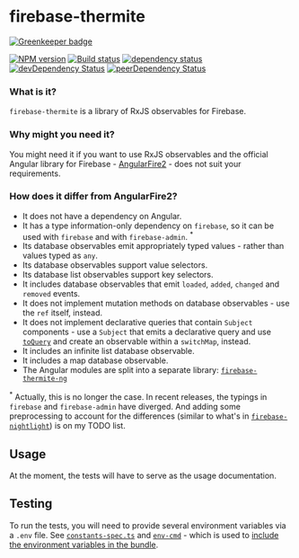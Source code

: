 # firebase-thermite

[![Greenkeeper badge](https://badges.greenkeeper.io/cartant/firebase-thermite.svg)](https://greenkeeper.io/)

[![NPM version](https://img.shields.io/npm/v/firebase-thermite.svg)](https://www.npmjs.com/package/firebase-thermite)
[![Build status](https://img.shields.io/travis/cartant/firebase-thermite.svg)](http://travis-ci.org/cartant/firebase-thermite)
[![dependency status](https://img.shields.io/david/cartant/firebase-thermite.svg)](https://david-dm.org/cartant/firebase-thermite)
[![devDependency Status](https://img.shields.io/david/dev/cartant/firebase-thermite.svg)](https://david-dm.org/cartant/firebase-thermite#info=devDependencies)
[![peerDependency Status](https://img.shields.io/david/peer/cartant/firebase-thermite.svg)](https://david-dm.org/cartant/firebase-thermite#info=peerDependencies)

### What is it?

`firebase-thermite` is a library of RxJS observables for Firebase.

### Why might you need it?

You might need it if you want to use RxJS observables and the official Angular library for Firebase - [AngularFire2](https://github.com/angular/angularfire2) - does not suit your requirements.

<a name="differences"></a>

### How does it differ from AngularFire2?

* It does not have a dependency on Angular.
* It has a type information-only dependency on `firebase`, so it can be used with `firebase` and with `firebase-admin`. <sup>*</sup>
* Its database observables emit appropriately typed values - rather than values typed as `any`.
* Its database observables support value selectors.
* Its database list observables support key selectors.
* It includes database observables that emit `loaded`, `added`, `changed` and `removed` events.
* It does not implement mutation methods on database observables - use the `ref` itself, instead.
* It does not implement declarative queries that contain `Subject` components - use a `Subject` that emits a declarative query and use [`toQuery`](https://github.com/cartant/firebase-thermite/blob/master/source/database/ref.ts) and create an observable within a `switchMap`, instead.
* It includes an infinite list database observable.
* It includes a map database observable.
* The Angular modules are split into a separate library: [`firebase-thermite-ng`](https://github.com/cartant/firebase-thermite-ng)

<sup>*</sup> Actually, this is no longer the case. In recent releases, the typings in `firebase` and `firebase-admin` have diverged. And adding some preprocessing to account for the differences (similar to what's in [`firebase-nightlight`](https://github.com/cartant/firebase-nightlight)) is on my TODO list.

## Usage

At the moment, the tests will have to serve as the usage documentation.

## Testing

To run the tests, you will need to provide several environment variables via a `.env` file. See [`constants-spec.ts`](https://github.com/cartant/firebase-thermite/blob/master/source/constants-spec.ts) and [`env-cmd`](https://www.npmjs.com/package/env-cmd) - which is used to [include the environment variables in the bundle](https://github.com/cartant/firebase-thermite/blob/v1.0.1/package.json#L68).